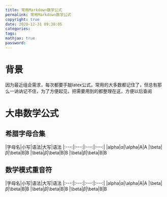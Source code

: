 ```yaml
---
title: 常用Markdown数学公式
permalink: 常用Markdown数学公式
copyright: true
date: 2020-12-31 09:38:05
categories:
tags:
mathjax: true
password:
---
```


# 背景
因为最近组会需求，每次都要手敲latex公式，常用的大多数都记住了，但总有那么一讷讷记不住，为了方便起见，把需要用到的都整理在这，方便以后查阅

# 大串数学公式

## 希腊字母合集
|字母名|小写|语法|大写|语法
|:---:|:---:|:---:|:---:|
|alpha|$\alpha$|\alpha|A|A
|\beta|$\beta$|\beta|B|B
|\beta|$\beta$|\beta|B|B
|\beta|$\beta$|\beta|B|B

## 数学模式重音符
|字母名|小写|语法|大写|语法
|:---:|:---:|:---:|:---:|
|alpha|$\alpha$|\alpha|A|A
|\beta|$\beta$|\beta|B|B
|\beta|$\beta$|\beta|B|B
|\beta|$\beta$|\beta|B|B
